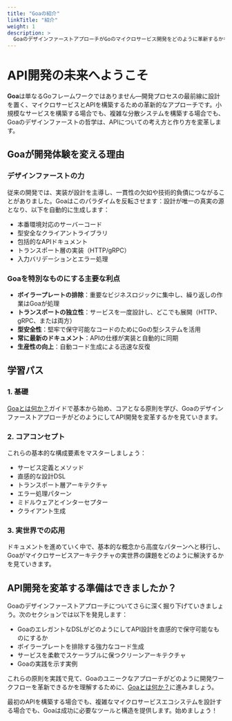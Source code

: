 ```yaml
---
title: "Goaの紹介"
linkTitle: "紹介"
weight: 1
description: >
  GoaのデザインファーストアプローチがGoのマイクロサービス開発をどのように革新するかを発見する
---
```


# API開発の未来へようこそ

**Goa**は単なるGoフレームワークではありません—開発プロセスの最前線に設計を置く、マイクロサービスとAPIを構築するための革新的なアプローチです。小規模なサービスを構築する場合でも、複雑な分散システムを構築する場合でも、Goaのデザインファーストの哲学は、APIについての考え方と作り方を変革します。

## Goaが開発体験を変える理由

### デザインファーストの力
従来の開発では、実装が設計を主導し、一貫性の欠如や技術的負債につながることがありました。Goaはこのパラダイムを反転させます：設計が唯一の真実の源となり、以下を自動的に生成します：

* 本番環境対応のサーバーコード
* 型安全なクライアントライブラリ
* 包括的なAPIドキュメント
* トランスポート層の実装（HTTP/gRPC）
* 入力バリデーションとエラー処理

### Goaを特別なものにする主要な利点

* **ボイラープレートの排除**：重要なビジネスロジックに集中し、繰り返しの作業はGoaが処理
* **トランスポートの独立性**：サービスを一度設計し、どこでも展開（HTTP、gRPC、または両方）
* **型安全性**：堅牢で保守可能なコードのためにGoの型システムを活用
* **常に最新のドキュメント**：APIの仕様が実装と自動的に同期
* **生産性の向上**：自動コード生成による迅速な反復

## 学習パス

### 1. 基礎
[Goaとは何か？](./1-what-is-goa/)ガイドで基本から始め、コアとなる原則を学び、GoaのデザインファーストアプローチがどのようにしてAPI開発を変革するかを見ていきます。

### 2. コアコンセプト
これらの基本的な構成要素をマスターしましょう：

* サービス定義とメソッド
* 直感的な設計DSL
* トランスポート層アーキテクチャ
* エラー処理パターン
* ミドルウェアとインターセプター
* クライアント生成

### 3. 実世界での応用
ドキュメントを進めていく中で、基本的な概念から高度なパターンへと移行し、Goaがマイクロサービスアーキテクチャの実世界の課題をどのように解決するかを見ていきます。

## API開発を変革する準備はできましたか？

Goaのデザインファーストアプローチについてさらに深く掘り下げていきましょう。次のセクションでは以下を発見します：
- GoaのエレガントなDSLがどのようにしてAPI設計を直感的で保守可能なものにするか
- ボイラープレートを排除する強力なコード生成
- サービスを柔軟でスケーラブルに保つクリーンアーキテクチャ
- Goaの実践を示す実例

これらの原則を実践で見て、Goaのユニークなアプローチがどのように開発ワークフローを革新できるかを理解するために、[Goaとは何か？](./1-what-is-goa/)に進みましょう。

最初のAPIを構築する場合でも、複雑なマイクロサービスエコシステムを設計する場合でも、Goaは成功に必要なツールと構造を提供します。始めましょう！ 